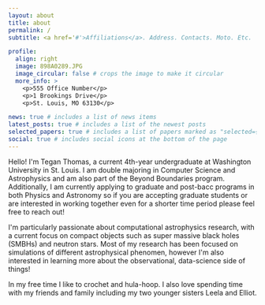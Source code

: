 ```yaml
---
layout: about
title: about
permalink: /
subtitle: <a href='#'>Affiliations</a>. Address. Contacts. Moto. Etc.

profile:
  align: right
  image: 898A0289.JPG
  image_circular: false # crops the image to make it circular
  more_info: >
    <p>555 Office Number</p>
    <p>1 Brookings Drive</p>
    <p>St. Louis, MO 63130</p>

news: true # includes a list of news items
latest_posts: true # includes a list of the newest posts
selected_papers: true # includes a list of papers marked as "selected={true}"
social: true # includes social icons at the bottom of the page
---
```

Hello! I'm Tegan Thomas, a current 4th-year undergraduate at Washington University in St. Louis. I am double majoring in Computer Science and Astrophysics and am also part of the Beyond Boundaries program. Additionally, I am currently applying to graduate and post-bacc programs in both Physics and Astronomy so if you are accepting graduate students or are interested in working together even for a shorter time period please feel free to reach out! 

I'm particularly passionate about computational astrophysics research, with a current focus on compact objects such as super massive black holes (SMBHs) and neutron stars. Most of my research has been focused on simulations of different astrophysical phenomen, however I'm also interested in learning more about the observational, data-science side of things!

In my free time I like to crochet and hula-hoop. I also love spending time with my friends and family including my two younger sisters Leela and Elliot. 
